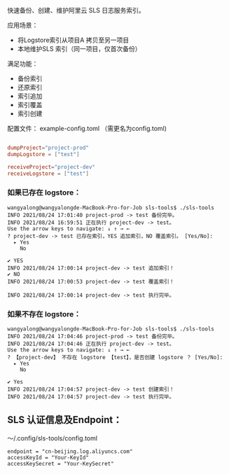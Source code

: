 快速备份、创建、维护阿里云 SLS 日志服务索引。


应用场景：
- 将Logstore索引从项目A 拷贝至另一项目
- 本地维护SLS 索引（同一项目，仅首次备份）

满足功能：
- 备份索引
- 还原索引
- 索引追加
- 索引覆盖
- 索引创建


配置文件：
example-config.toml （需更名为config.toml)

```toml

dumpProject="project-prod"
dumpLogstore = ["test"]

receiveProject="project-dev"
receiveLogstore = ["test"]

```

### 如果已存在 logstore：
```shell
wangyalong@wangyalongde-MacBook-Pro-for-Job sls-tools$ ./sls-tools
INFO 2021/08/24 17:01:40 project-prod -> test 备份完毕。
INFO 2021/08/24 16:59:51 正在执行 project-dev -> test。
Use the arrow keys to navigate: ↓ ↑ → ← 
? project-dev -> test 已存在索引，YES 追加索引，NO 覆盖索引。 [Yes/No]: 
  ▸ Yes
    No

✔ YES
INFO 2021/08/24 17:00:14 project-dev -> test 追加索引！
✔ NO
INFO 2021/08/24 17:00:53 project-dev -> test 覆盖索引！

INFO 2021/08/24 17:00:14 project-dev -> test 执行完毕。
```

### 如果不存在 logstore：
```
wangyalong@wangyalongde-MacBook-Pro-for-Job sls-tools$ ./sls-tools 
INFO 2021/08/24 17:04:46 project-prod -> test 备份完毕。
INFO 2021/08/24 17:04:46 正在执行 project-dev -> test。
Use the arrow keys to navigate: ↓ ↑ → ← 
? 【project-dev】 不存在 logstore 【test】，是否创建 logstore ？ [Yes/No]: 
  ▸ Yes
    No

✔ Yes
INFO 2021/08/24 17:04:57 project-dev -> test 创建索引！
INFO 2021/08/24 17:04:57 project-dev -> test 执行完毕。
```



## SLS 认证信息及Endpoint：
～/.config/sls-tools/config.toml

```
endpoint = "cn-beijing.log.aliyuncs.com"
accessKeyId = "Your-KeyId"
accessKeySecret = "Your-KeySecret"
```


